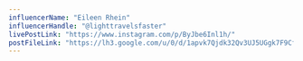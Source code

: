 ```yaml
---
influencerName: "Eileen Rhein"
influencerHandle: "@lighttravelsfaster"
livePostLink: "https://www.instagram.com/p/ByJbe6Inl1h/"
postFileLink: "https://lh3.google.com/u/0/d/1apvk7Qjdk32Qv3UJ5UGgk7F9CfOR_yj2"
---
```

